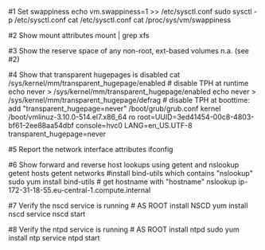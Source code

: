 #1 Set swappiness
    echo vm.swappiness=1 >> /etc/sysctl.conf
    sudo sysctl -p /etc/sysctl.conf
    cat /etc/sysctl.conf
    cat /proc/sys/vm/swappiness

#2 Show mount attributes
    mount | grep xfs

#3 Show the reserve space of any non-root, ext-based volumes
    n.a. (see #2)

#4 Show that transparent hugepages is disabled
    cat /sys/kernel/mm/transparent_hugepage/enabled
    # disable TPH at runtime
    echo never > /sys/kernel/mm/transparent_hugepage/enabled
    echo never > /sys/kernel/mm/transparent_hugepage/defrag
    # disable TPH at boottime: add "transparent_hugepage=never"
    /boot/grub/grub.conf 
        kernel /boot/vmlinuz-3.10.0-514.el7.x86_64 ro root=UUID=3ed41454-00c8-4803-bf61-2ee88aa54dbf console=hvc0 LANG=en_US.UTF-8 transparent_hugepage=never


#5 Report the network interface attributes
    ifconfig
    
#6 Show forward and reverse host lookups using getent and nslookup
    getent hosts
    getent networks
    #install bind-utils which contains "nslookup"
    sudo yum install bind-utils
    # get hostname with "hostname"
    nslookup ip-172-31-18-55.eu-central-1.compute.internal
    
#7 Verify the nscd service is running
    # AS ROOT install NSCD 
    yum install nscd
    service nscd start
    
#8 Verify the ntpd service is running
    # AS ROOT install ntpd 
    sudo yum install ntp
    service ntpd start

